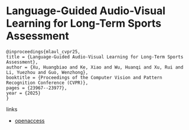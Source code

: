 # Language-Guided Audio-Visual Learning for Long-Term Sports Assessment

```
@inproceedings{mlavl_cvpr25,
title = {Language-Guided Audio-Visual Learning for Long-Term Sports Assessment},
author = {Xu, Huangbiao and Ke, Xiao and Wu, Huanqi and Xu, Rui and Li, Yuezhou and Guo, Wenzhong},
booktitle = {Proceedings of the Computer Vision and Pattern Recognition Conference (CVPR)},
pages = {23967--23977},
year = {2025}
}
```

links
- [openaccess](https://openaccess.thecvf.com//content/CVPR2025/html/Xu_Language-Guided_Audio-Visual_Learning_for_Long-Term_Sports_Assessment_CVPR_2025_paper.html)
